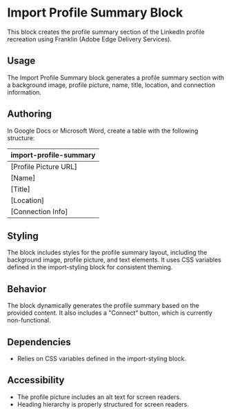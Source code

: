 # Import Profile Summary Block

This block creates the profile summary section of the LinkedIn profile recreation using Franklin (Adobe Edge Delivery Services).

## Usage

The Import Profile Summary block generates a profile summary section with a background image, profile picture, name, title, location, and connection information.

## Authoring

In Google Docs or Microsoft Word, create a table with the following structure:

| import-profile-summary |
| :---- |
| [Profile Picture URL] |
| [Name] |
| [Title] |
| [Location] |
| [Connection Info] |

## Styling

The block includes styles for the profile summary layout, including the background image, profile picture, and text elements. It uses CSS variables defined in the import-styling block for consistent theming.

## Behavior

The block dynamically generates the profile summary based on the provided content. It also includes a "Connect" button, which is currently non-functional.

## Dependencies

- Relies on CSS variables defined in the import-styling block.

## Accessibility

- The profile picture includes an alt text for screen readers.
- Heading hierarchy is properly structured for screen readers.
